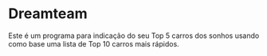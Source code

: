 # Dreamteam
Este é um programa para indicação do seu Top 5 carros dos sonhos usando como base uma lista de Top 10 carros mais rápidos. 
